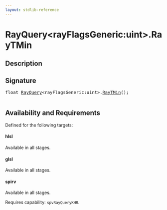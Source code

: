 ```yaml
---
layout: stdlib-reference
---
```


# RayQuery\<rayFlagsGeneric:uint\>\.RayTMin

## Description





## Signature 

<pre>
<span class="code_keyword">float</span> <a href="/stdlib-reference/types/RayQuery/index" class="code_type">RayQuery</a>&lt;rayFlagsGeneric:<span class="code_keyword">uint</span>&gt;.<a href="/stdlib-reference/types/RayQuery/RayTMin">RayTMin</a>();

</pre>

## Availability and Requirements

Defined for the following targets:

#### hlsl
Available in all stages.

#### glsl
Available in all stages.

#### spirv
Available in all stages.

Requires capability: `spvRayQueryKHR`.


